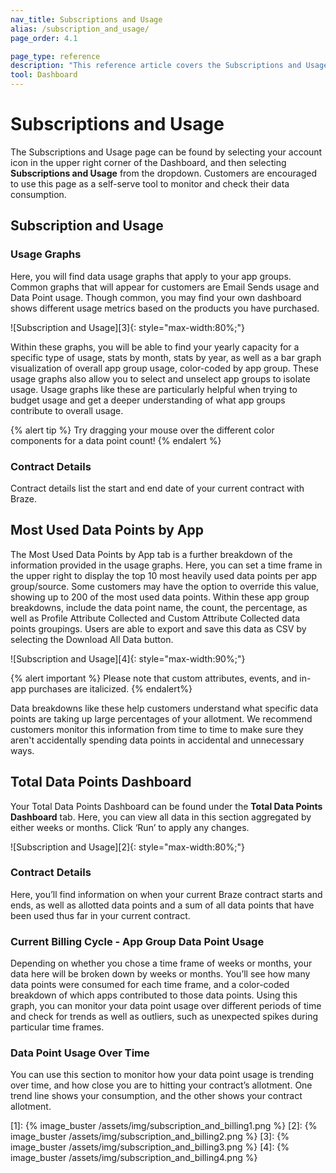 ```yaml
---
nav_title: Subscriptions and Usage
alias: /subscription_and_usage/
page_order: 4.1

page_type: reference
description: "This reference article covers the Subscriptions and Usage page, where you can monitor and check your data consumption."
tool: Dashboard
---
```


# Subscriptions and Usage

The Subscriptions and Usage page can be found by selecting your account icon in the upper right corner of the Dashboard, and then selecting __Subscriptions and Usage__ from the dropdown. Customers are encouraged to use this page as a self-serve tool to monitor and check their data consumption. 

## Subscription and Usage

### Usage Graphs

Here, you will find data usage graphs that apply to your app groups. Common graphs that will appear for customers are Email Sends usage and Data Point usage. Though common, you may find your own dashboard shows different usage metrics based on the products you have purchased. 

![Subscription and Usage][3]{: style="max-width:80%;"}

Within these graphs, you will be able to find your yearly capacity for a specific type of usage, stats by month, stats by year, as well as a bar graph visualization of overall app group usage, color-coded by app group. These usage graphs also allow you to select and unselect app groups to isolate usage. Usage graphs like these are particularly helpful when trying to budget usage and get a deeper understanding of what app groups contribute to overall usage.

{% alert tip %}
Try dragging your mouse over the different color components for a data point count!
{% endalert %}

### Contract Details

Contract details list the start and end date of your current contract with Braze.

## Most Used Data Points by App

The Most Used Data Points by App tab is a further breakdown of the information provided in the usage graphs. Here, you can set a time frame in the upper right to display the top 10 most heavily used data points per app group/source. Some customers may have the option to override this value, showing up to 200 of the most used data points. Within these app group breakdowns, include the data point name, the count, the percentage, as well as Profile Attribute Collected and Custom Attribute Collected data points groupings. Users are able to export and save this data as CSV by selecting the Download All Data button. 

![Subscription and Usage][4]{: style="max-width:90%;"}

{% alert important %}
Please note that custom attributes, events, and in-app purchases are italicized.
{% endalert%}

Data breakdowns like these help customers understand what specific data points are taking up large percentages of your allotment. We recommend customers monitor this information from time to time to make sure they aren't accidentally spending data points in accidental and unnecessary ways. 

## Total Data Points Dashboard

Your Total Data Points Dashboard can be found under the __Total Data Points Dashboard__ tab. Here, you can view all data in this section aggregated by either weeks or months. Click ‘Run’ to apply any changes.

![Subscription and Usage][2]{: style="max-width:80%;"}

### Contract Details 

Here, you’ll find information on when your current Braze contract starts and ends, as well as allotted data points and a sum of all data points that have been used thus far in your current contract.

### Current Billing Cycle - App Group Data Point Usage

Depending on whether you chose a time frame of weeks or months, your data here will be broken down by weeks or months. You’ll see how many data points were consumed for each time frame, and a color-coded breakdown of which apps contributed to those data points. Using this graph, you can monitor your data point usage over different periods of time and check for trends as well as outliers, such as unexpected spikes during particular time frames.

### Data Point Usage Over Time

You can use this section to monitor how your data point usage is trending over time, and how close you are to hitting your contract’s allotment. One trend line shows your consumption, and the other shows your contract allotment.

[1]: {% image_buster /assets/img/subscription_and_billing1.png %}
[2]: {% image_buster /assets/img/subscription_and_billing2.png %}
[3]: {% image_buster /assets/img/subscription_and_billing3.png %}
[4]: {% image_buster /assets/img/subscription_and_billing4.png %}
